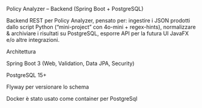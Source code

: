 Policy Analyzer – Backend (Spring Boot + PostgreSQL)

Backend REST per Policy Analyzer, pensato per:
ingestire i JSON prodotti dallo script Python (“mini-project” con 4o-mini + regex-hints),
normalizzare & archiviare i risultati su PostgreSQL,
esporre API per la futura UI JavaFX e/o altre integrazioni.



Architettura

Spring Boot 3 (Web, Validation, Data JPA, Security)

PostgreSQL 15+

Flyway per versionare lo schema

Docker è stato usato come container per PostgreSql
